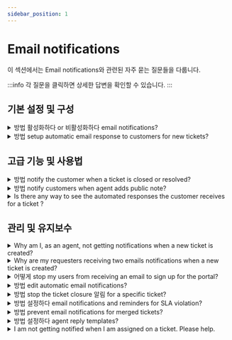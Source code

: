 ```yaml
---
sidebar_position: 1
---
```


# Email notifications

이 섹션에서는 Email notifications와 관련된 자주 묻는 질문들을 다룹니다.

:::info
각 질문을 클릭하면 상세한 답변을 확인할 수 있습니다.
:::


## 기본 설정 및 구성

<details>
<summary>방법 활성화하다 or 비활성화하다 email notifications?</summary>

<div style={{ margin: "15px 0px", padding: "0px", fontSize: "13px", fontFamily: """, border: "0px", overflowX: "auto", textAlign: "initial", color: "rgb(51, 51, 51)", textIndent: "0px", textDecorationStyle: "initial", textDecorationColor: "initial" }}><p dir="ltr" style={{ lineHeight: "1.38", marginBottom: "0pt" }}><span dir="ltr" style={{ fontSize: "12pt", fontFamily: """, color: "rgb(14, 16, 26)", fontWeight: "400" }}>You can enable or disable email notifications for a wide range of workflows within Freshdesk with a simple click of a button.&nbsp;</span></p><p dir="ltr" style={{ lineHeight: "1.38", marginBottom: "0pt", fontFamily: """ }}><span style={{ fontFamily: "Helvetica Neue" }}><span style={{ fontSize: "12pt", color: "rgb(14, 16, 26)", fontWeight: "400", fontFamily: """ }}>Here's how you do it.</span></span></p><ol style={{ marginBottom: "0px", paddingInlineStart: "48px", fontFamily: """ }}><li dir="ltr" style={{ listStyleType: "decimal", fontSize: "12pt", fontFamily: """, color: "rgb(14, 16, 26)", fontWeight: "400" }}><p dir="ltr" style={{ lineHeight: "1.38", marginBottom: "0pt", fontFamily: """ }}><span style={{ fontFamily: "Helvetica Neue" }}><span style={{ fontSize: "12pt", color: "rgb(14, 16, 26)", fontWeight: "400", fontFamily: """ }}>Navigate to&nbsp;</span><span style={{ fontSize: "12pt", color: "rgb(14, 16, 26)", fontWeight: "700", fontFamily: """ }}>Admin</span><span style={{ fontSize: "12pt", color: "rgb(14, 16, 26)", fontWeight: "400", fontFamily: """ }}>&nbsp;from the menu. Select&nbsp;</span><span style={{ fontSize: "12pt", color: "rgb(14, 16, 26)", fontWeight: "700", fontFamily: """ }}>Workflows</span><span style={{ fontSize: "12pt", color: "rgb(14, 16, 26)", fontWeight: "400", fontFamily: """ }}>&nbsp;and click on&nbsp;</span><span style={{ fontSize: "12pt", color: "rgb(14, 16, 26)", fontWeight: "700", fontFamily: """ }}>Email</span><span style={{ fontSize: "12pt", color: "rgb(14, 16, 26)", fontWeight: "400", fontFamily: """ }}>&nbsp;</span><span style={{ fontSize: "12pt", color: "rgb(14, 16, 26)", fontWeight: "700", fontFamily: """ }}>Notifications</span><span style={{ fontSize: "12pt", color: "rgb(14, 16, 26)", fontWeight: "400", fontFamily: """ }}>.</span></span></p></li><li dir="ltr" style={{ listStyleType: "decimal", fontSize: "12pt", fontFamily: """, color: "rgb(14, 16, 26)", fontWeight: "400" }}><p dir="ltr" style={{ lineHeight: "1.38", marginBottom: "0pt", fontFamily: """ }}><span style={{ fontFamily: "Helvetica Neue" }}><span style={{ fontSize: "12pt", color: "rgb(14, 16, 26)", fontWeight: "400", fontFamily: """ }}>You will notice that there are four types of notifications on this page.</span></span></p><ol style={{ marginBottom: "0px", paddingInlineStart: "48px", fontFamily: """ }}><li dir="ltr" style={{ listStyleType: "lower-alpha", fontSize: "12pt", fontFamily: """, color: "rgb(0, 0, 0)", fontWeight: "400" }}><p dir="ltr" style={{ lineHeight: "1.38", marginBottom: "0pt", fontFamily: """ }}><span style={{ fontFamily: "Helvetica Neue" }}><span style={{ fontSize: "12pt", color: "rgb(14, 16, 26)", fontWeight: "700", fontFamily: """ }}>Agent Notifications&nbsp;</span><span style={{ fontSize: "12pt", color: "rgb(14, 16, 26)", fontWeight: "400", fontFamily: """ }}>alert the agent when a customer replies to a ticket, when a ticket is assigned to an agent, and so on</span></span></p></li><li dir="ltr" style={{ listStyleType: "lower-alpha", fontSize: "12pt", fontFamily: """, color: "rgb(0, 0, 0)", fontWeight: "400" }}><p dir="ltr" style={{ lineHeight: "1.38", marginBottom: "0pt", fontFamily: """ }}><span style={{ fontFamily: "Helvetica Neue" }}><span style={{ fontSize: "12pt", color: "rgb(14, 16, 26)", fontWeight: "700", fontFamily: """ }}>Requester Notifications&nbsp;</span><span style={{ fontSize: "12pt", color: "rgb(14, 16, 26)", fontWeight: "400", fontFamily: """ }}>alert a customer when an agent solves a ticket, closes a ticket, sends a password reset email, and so on.</span></span></p></li><li dir="ltr" style={{ listStyleType: "lower-alpha", fontSize: "12pt", fontFamily: """, color: "rgb(0, 0, 0)", fontWeight: "400" }}><p dir="ltr" style={{ lineHeight: "1.38", marginBottom: "0pt", fontFamily: """ }}><span style={{ fontFamily: "Helvetica Neue" }}><span style={{ fontSize: "12pt", color: "rgb(14, 16, 26)", fontWeight: "700", fontFamily: """ }}>CC Notifications&nbsp;</span><span style={{ fontSize: "12pt", color: "rgb(14, 16, 26)", fontWeight: "400", fontFamily: """ }}>alert the email addresses added in the CC field when a new ticket is created or when a public note is added.</span></span></p></li><li dir="ltr" style={{ listStyleType: "lower-alpha", fontSize: "12pt", fontFamily: """, color: "rgb(0, 0, 0)", fontWeight: "400" }}><p dir="ltr" style={{ lineHeight: "1.38", marginBottom: "0pt", fontFamily: """ }}><span style={{ fontFamily: "Helvetica Neue" }}><span style={{ fontSize: "12pt", color: "rgb(14, 16, 26)", fontWeight: "400", fontFamily: """ }}>and&nbsp;</span><span style={{ fontSize: "12pt", color: "rgb(14, 16, 26)", fontWeight: "700", fontFamily: """ }}>Reply Templates&nbsp;</span><span style={{ fontSize: "12pt", color: "rgb(14, 16, 26)", fontWeight: "400", fontFamily: """ }}>customize and prefill default information in agent ticket replies, such as dynamic content like the requestor name, ticket URLs, and agent signatures.</span></span></p></li></ol></li><li dir="ltr" style={{ listStyleType: "decimal", fontSize: "12pt", fontFamily: """, color: "rgb(14, 16, 26)", fontWeight: "400" }}><p dir="ltr" style={{ lineHeight: "1.38", marginBottom: "0pt", fontFamily: """ }}><span style={{ fontFamily: "Helvetica Neue" }}><span style={{ fontSize: "12pt", color: "rgb(14, 16, 26)", fontWeight: "400", fontFamily: """ }}>You can&nbsp;</span><span style={{ fontSize: "12pt", color: "rgb(14, 16, 26)", fontWeight: "700", fontFamily: """ }}>toggle ON/OFF the green button</span><span style={{ fontSize: "12pt", color: "rgb(14, 16, 26)", fontWeight: "400", fontFamily: """ }}>&nbsp;next to any email notification to enable or disable them.</span></span></p></li></ol><p dir="ltr" style={{ lineHeight: "1.38", marginLeft: "36pt", marginBottom: "0pt", fontFamily: """ }}><span style={{ fontFamily: "Helvetica Neue" }}><span style={{ fontSize: "12pt", color: "rgb(14, 16, 26)", fontWeight: "400", fontFamily: """ }}><span dir="ltr" style={{ border: "none", display: "inline-block", overflow: "hidden", width: "624px", height: "391px", fontFamily: """ }}><img src="#" style={{ width: "auto" }} class="fr-fil fr-dib" alt="How to enable or disable email notifications in Freshdesk." />&nbsp; &nbsp; &nbsp; &nbsp; &nbsp; &nbsp; </span></span></span></p><p style={{ fontFamily: """ }}><span style={{ fontFamily: "Helvetica Neue" }}><br /></span></p><p dir="ltr"><span style={{ fontFamily: "Helvetica Neue" }}>&nbsp; &nbsp;</span></p></div><p><br /></p>

</details>

<details>
<summary>방법 setup automatic email response to customers for new tickets?</summary>

<p dir="ltr" style={{ lineHeight: "1.38", marginBottom: "0pt" }}><span dir="ltr" style={{ fontSize: "12pt", fontFamily: """, color: "rgb(0, 0, 0)", fontWeight: "400" }}>Email notification templates in Freshdesk allow you to customize unique, customer-centric notification emails. Freshdesk comes equipped with a default email notification that automatically responds to customers when they create a ticket. You can edit the message and subject of the notification to suit your business needs.&nbsp;</span></p><p style={{ fontFamily: """ }}><span style={{ fontFamily: "Helvetica Neue" }}><br /></span></p><p dir="ltr" style={{ lineHeight: "1.38", marginBottom: "0pt", fontFamily: """ }}><span style={{ fontFamily: "Helvetica Neue" }}><span style={{ fontSize: "12pt", color: "rgb(0, 0, 0)", fontWeight: "400", fontFamily: """ }}>Please follow the steps below to edit or customize the&nbsp;</span><span style={{ fontSize: "12pt", color: "rgb(0, 0, 0)", fontWeight: "700", fontFamily: """ }}>New Ticket Created</span><span style={{ fontSize: "12pt", color: "rgb(0, 0, 0)", fontWeight: "400", fontFamily: """ }}>&nbsp;notification.</span></span></p><ol style={{ marginBottom: "0px", paddingInlineStart: "48px", fontFamily: "Arial, Helvetica, sans-serif" }}><li dir="ltr" style={{ listStyleType: "decimal", fontSize: "12pt", fontFamily: """, color: "rgb(0, 0, 0)", fontWeight: "400" }}><p dir="ltr" style={{ lineHeight: "1.38", marginBottom: "0pt", fontFamily: """ }}><span style={{ fontFamily: "Helvetica Neue" }}><span style={{ fontSize: "12pt", color: "rgb(0, 0, 0)", fontWeight: "400", fontFamily: """ }}>Login to your Freshdesk account as an&nbsp;</span><span style={{ fontSize: "12pt", color: "rgb(0, 0, 0)", fontWeight: "700", fontFamily: """ }}>administrator</span><span style={{ fontSize: "12pt", color: "rgb(0, 0, 0)", fontWeight: "400", fontFamily: """ }}>.</span></span></p></li><li dir="ltr" style={{ listStyleType: "decimal", fontSize: "12pt", fontFamily: """, color: "rgb(0, 0, 0)", fontWeight: "400" }}><p dir="ltr" style={{ lineHeight: "1.38", marginBottom: "0pt", fontFamily: """ }}><span style={{ fontFamily: "Helvetica Neue" }}><span style={{ fontSize: "12pt", color: "rgb(0, 0, 0)", fontWeight: "400", fontFamily: """ }}>Navigate to&nbsp;</span><span style={{ fontSize: "12pt", color: "rgb(0, 0, 0)", fontWeight: "700", fontFamily: """ }}>Admin</span><span style={{ fontSize: "12pt", color: "rgb(0, 0, 0)", fontWeight: "400", fontFamily: """ }}>&nbsp;from the menu. Select&nbsp;</span><span style={{ fontSize: "12pt", color: "rgb(0, 0, 0)", fontWeight: "700", fontFamily: """ }}>Workflows</span><span style={{ fontSize: "12pt", color: "rgb(0, 0, 0)", fontWeight: "400", fontFamily: """ }}>&nbsp;and click on&nbsp;</span><span style={{ fontSize: "12pt", color: "rgb(0, 0, 0)", fontWeight: "700", fontFamily: """ }}>Email Notifications</span><span style={{ fontSize: "12pt", color: "rgb(0, 0, 0)", fontWeight: "400", fontFamily: """ }}>.</span></span></p></li><li dir="ltr" style={{ listStyleType: "decimal", fontSize: "12pt", fontFamily: """, color: "rgb(0, 0, 0)", fontWeight: "400" }}><p dir="ltr" style={{ lineHeight: "1.38", marginBottom: "0pt", fontFamily: """ }}><span style={{ fontFamily: "Helvetica Neue" }}><span style={{ fontSize: "12pt", color: "rgb(0, 0, 0)", fontWeight: "400", fontFamily: """ }}>Under the&nbsp;</span><span style={{ fontSize: "12pt", color: "rgb(0, 0, 0)", fontWeight: "700", fontFamily: """ }}>Requester Notifications</span><span style={{ fontSize: "12pt", color: "rgb(0, 0, 0)", fontWeight: "400", fontFamily: """ }}>&nbsp;tab, click on the&nbsp;</span><span style={{ fontSize: "12pt", color: "rgb(0, 0, 0)", fontWeight: "700", fontFamily: """ }}>Edit</span><span style={{ fontSize: "12pt", color: "rgb(0, 0, 0)", fontWeight: "400", fontFamily: """ }}>&nbsp;button next to any&nbsp;</span><span style={{ fontSize: "12pt", color: "rgb(0, 0, 0)", fontWeight: "700", fontFamily: """ }}>New Ticket Created</span><span style={{ fontSize: "12pt", color: "rgb(0, 0, 0)", fontWeight: "400", fontFamily: """ }}>&nbsp;notification.</span></span></p></li><li dir="ltr" style={{ listStyleType: "decimal", fontSize: "12pt", fontFamily: "Arial, Helvetica, sans-serif", color: "rgb(14, 16, 26)", fontWeight: "400" }}><p dir="ltr" style={{ lineHeight: "1.38", marginBottom: "0pt" }}><span style={{ fontFamily: """ }}><span style={{ fontSize: "12pt", color: "rgb(14, 16, 26)", fontWeight: "400", fontFamily: """ }}>Make the necessary modifications and click on&nbsp;</span><span style={{ fontSize: "12pt", color: "rgb(14, 16, 26)", fontWeight: "700", fontFamily: """ }}>Save</span><span style={{ fontSize: "12pt", color: "rgb(14, 16, 26)", fontWeight: "400" }}>.</span></span></p></li></ol><p><br /></p><p dir="ltr" style={{ lineHeight: "1.38", marginBottom: "0pt" }}><span style={{ fontFamily: """ }}><span dir="ltr" style={{ fontSize: "12pt", color: "rgb(14, 16, 26)", fontWeight: "400" }}>&nbsp; &nbsp; &nbsp; &nbsp; &nbsp; &nbsp; <br /></span></span></p><p><img src="#" style={{ width: "auto" }} class="fr-fil fr-dib" /></p><p style={{ fontFamily: "Arial, Helvetica, sans-serif" }}><span style={{ fontFamily: "Arial,Helvetica,sans-serif" }}><br /></span></p><p dir="ltr" style={{ lineHeight: "1.38", marginLeft: "36pt", marginBottom: "0pt" }}></p><pre class="fd-callout fd-callout--note" dir="ltr"><strong>Note:</strong> You can edit the Message or Subject of the notification and save it to send a custom notification to the requesters.</pre><p><br /></p><p><br /></p>

</details>


## 고급 기능 및 사용법

<details>
<summary>방법 notify the customer when a ticket is closed or resolved?</summary>

<p>To notify the customer when a ticket is closed or resolved, please navigate to <strong dir="ltr">Admin --&gt; Workflows --&gt; Email Notifications --&gt;Requester Notification--&gt;Turn on</strong> the notification for <strong>Agent closes the ticket</strong> and <strong>Agent Resolves a ticket</strong>. This would send a notification email whenever a ticket raised by them is marked as Resolved/Closed.</p>

</details>

<details>
<summary>방법 notify customers when agent adds public note?</summary>

<p dir="ltr" style={{ boxSizing: "border-box", marginBottom: "0pt", marginLeft: "0px", fontSize: "13px", lineHeight: "1.38", wordBreak: "normal", overflowWrap: "break-word", color: "rgb(24, 50, 71)", fontFamily: "-apple-system, ", fontWeight: "400", textAlign: "start", textIndent: "0px" }}><span style={{ boxSizing: "border-box", fontFamily: """ }}><span dir="ltr" style={{ boxSizing: "border-box", fontSize: "12pt", color: "rgb(0, 0, 0)", fontWeight: "400", fontFamily: """ }}>Your Freshdesk account comes equipped with a&nbsp;</span><span style={{ boxSizing: "border-box", fontSize: "12pt", color: "rgb(0, 0, 0)", fontWeight: "700", fontFamily: """ }}>default automation rule to notify customers when an agent adds a public note</span><span style={{ boxSizing: "border-box", fontSize: "12pt", color: "rgb(0, 0, 0)", fontWeight: "400", fontFamily: """ }}>&nbsp;to their ticket. This helps bring the agent's response to the customer's attention immediately and keeps them informed of the progress in their issue.</span></span></p><p style={{ boxSizing: "border-box", marginBottom: "0px", marginLeft: "0px", fontSize: "13px", lineHeight: "18px", wordBreak: "normal", overflowWrap: "break-word", color: "rgb(24, 50, 71)", fontWeight: "400", textAlign: "start", textIndent: "0px", fontFamily: """ }}><span style={{ fontFamily: "Helvetica Neue" }}><span style={{ boxSizing: "border-box", fontFamily: """ }}><br /></span></span></p><p dir="ltr" style={{ boxSizing: "border-box", marginBottom: "0pt", marginLeft: "0px", fontSize: "13px", lineHeight: "1.38", wordBreak: "normal", overflowWrap: "break-word", color: "rgb(24, 50, 71)", fontWeight: "400", textAlign: "start", textIndent: "0px", fontFamily: """ }}><span style={{ fontFamily: "Helvetica Neue" }}><span style={{ boxSizing: "border-box", fontFamily: """ }}><span style={{ boxSizing: "border-box", fontSize: "12pt", color: "rgb(0, 0, 0)", fontWeight: "400", fontFamily: """ }}>Please follow the below steps to enable the automation rule to notify customers when an agent adds a public note.</span></span></span></p><ol style={{ boxSizing: "border-box", marginBottom: "0px", marginLeft: "0px", padding: "0px 0px 0px 40px", lineHeight: "17px", color: "rgb(24, 50, 71)", fontSize: "13px", fontWeight: "400", textAlign: "start", textIndent: "0px", paddingInlineStart: "48px", fontFamily: """ }}><li dir="ltr" style={{ boxSizing: "border-box", fontSize: "12pt", lineHeight: "18px", marginBottom: "0px", marginLeft: "0px", wordBreak: "normal", overflowWrap: "break-word", listStyleType: "decimal", fontFamily: """, color: "rgb(0, 0, 0)", fontWeight: "400" }}><p dir="ltr" style={{ boxSizing: "border-box", marginBottom: "0pt", marginLeft: "0px", fontSize: "13px", lineHeight: "1.38", wordBreak: "normal", overflowWrap: "break-word", fontFamily: """ }}><span style={{ fontFamily: "Helvetica Neue" }}><span style={{ boxSizing: "border-box", fontFamily: """ }}><span style={{ boxSizing: "border-box", fontSize: "12pt", color: "rgb(0, 0, 0)", fontWeight: "400", fontFamily: """ }}>Login to your Freshdesk account as an&nbsp;</span><span style={{ boxSizing: "border-box", fontSize: "12pt", color: "rgb(0, 0, 0)", fontWeight: "700", fontFamily: """ }}>administrator</span><span style={{ boxSizing: "border-box", fontSize: "12pt", color: "rgb(0, 0, 0)", fontWeight: "400", fontFamily: """ }}>.</span></span></span></p></li><li dir="ltr" style={{ boxSizing: "border-box", fontSize: "12pt", lineHeight: "18px", marginBottom: "0px", marginLeft: "0px", wordBreak: "normal", overflowWrap: "break-word", listStyleType: "decimal", fontFamily: """, color: "rgb(0, 0, 0)", fontWeight: "400" }}><p dir="ltr" style={{ boxSizing: "border-box", marginBottom: "0pt", marginLeft: "0px", fontSize: "13px", lineHeight: "1.38", wordBreak: "normal", overflowWrap: "break-word", fontFamily: """ }}><span style={{ fontFamily: "Helvetica Neue" }}><span style={{ boxSizing: "border-box", fontFamily: """ }}><span style={{ boxSizing: "border-box", fontSize: "12pt", color: "rgb(0, 0, 0)", fontWeight: "400", fontFamily: """ }}>Navigate to&nbsp;</span><span style={{ boxSizing: "border-box", fontSize: "12pt", color: "rgb(0, 0, 0)", fontWeight: "700", fontFamily: """ }}>Admin</span><span style={{ boxSizing: "border-box", fontSize: "12pt", color: "rgb(0, 0, 0)", fontWeight: "400", fontFamily: """ }}>&nbsp;from the menu. Select&nbsp;</span><span style={{ boxSizing: "border-box", fontSize: "12pt", color: "rgb(0, 0, 0)", fontWeight: "700", fontFamily: """ }}>Workflows</span><span style={{ boxSizing: "border-box", fontSize: "12pt", color: "rgb(0, 0, 0)", fontWeight: "400", fontFamily: """ }}>&nbsp;and click on&nbsp;</span><span style={{ boxSizing: "border-box", fontSize: "12pt", color: "rgb(0, 0, 0)", fontWeight: "700", fontFamily: """ }}>Email</span><span style={{ boxSizing: "border-box", fontSize: "12pt", color: "rgb(0, 0, 0)", fontWeight: "400", fontFamily: """ }}>&nbsp;</span><span style={{ boxSizing: "border-box", fontSize: "12pt", color: "rgb(0, 0, 0)", fontWeight: "700", fontFamily: """ }}>Notifications</span><span style={{ boxSizing: "border-box", fontSize: "12pt", color: "rgb(0, 0, 0)", fontWeight: "400", fontFamily: """ }}>.</span></span></span></p></li><li dir="ltr" style={{ boxSizing: "border-box", fontSize: "12pt", lineHeight: "18px", marginBottom: "0px", marginLeft: "0px", wordBreak: "normal", overflowWrap: "break-word", listStyleType: "decimal", fontFamily: """, color: "rgb(0, 0, 0)", fontWeight: "400" }}><p dir="ltr" style={{ boxSizing: "border-box", marginBottom: "0pt", marginLeft: "0px", fontSize: "13px", lineHeight: "1.38", wordBreak: "normal", overflowWrap: "break-word", fontFamily: """ }}><span style={{ fontFamily: "Helvetica Neue" }}><span style={{ boxSizing: "border-box", fontFamily: """ }}><span style={{ boxSizing: "border-box", fontSize: "12pt", color: "rgb(0, 0, 0)", fontWeight: "400", fontFamily: """ }}>Under the&nbsp;</span><span style={{ boxSizing: "border-box", fontSize: "12pt", color: "rgb(0, 0, 0)", fontWeight: "700", fontFamily: """ }}>Requester Notifications</span><span style={{ boxSizing: "border-box", fontSize: "12pt", color: "rgb(0, 0, 0)", fontWeight: "400", fontFamily: """ }}>&nbsp;tab, turn on the&nbsp;</span><span style={{ boxSizing: "border-box", fontSize: "12pt", color: "rgb(0, 0, 0)", fontWeight: "700", fontFamily: """ }}>Agent Adds Comment to Ticket</span><span dir="ltr" style={{ boxSizing: "border-box", fontSize: "12pt", color: "rgb(0, 0, 0)", fontWeight: "400", fontFamily: """ }}>&nbsp;notification.</span></span></span></p><p><br /></p><img src="#" style={{ width: "auto" }} class="fr-fil fr-dib" alt="Notifying customers when agent adds public note" /><p></p></li><li dir="ltr" style={{ boxSizing: "border-box", fontSize: "12pt", lineHeight: "18px", marginBottom: "0px", marginLeft: "0px", wordBreak: "normal", overflowWrap: "break-word", listStyleType: "decimal", fontFamily: """, color: "rgb(0, 0, 0)", fontWeight: "400" }}><p dir="ltr" style={{ boxSizing: "border-box", marginBottom: "0pt", marginLeft: "0px", fontSize: "13px", lineHeight: "1.38", wordBreak: "normal", overflowWrap: "break-word", fontFamily: """ }}><span style={{ fontFamily: "Helvetica Neue" }}><span style={{ boxSizing: "border-box", fontFamily: """ }}><span dir="ltr" style={{ boxSizing: "border-box", fontSize: "12pt", color: "rgb(0, 0, 0)", fontWeight: "400", fontFamily: """ }}>Click <strong>Edit</strong> to customize the subject and the description of the email.</span></span></span></p></li></ol><p style={{ fontFamily: """ }}><span style={{ fontFamily: "Helvetica Neue" }}><br /></span></p><p dir="ltr" ></p><p ><br /></p>

</details>

<details>
<summary>Is there any way to see the automated responses the customer receives for a ticket ?</summary>

<p dir="ltr">The automated response the customer receives after a ticket is created is the default email notification you have set up under <strong dir="ltr">Admin &gt; Workflows &gt; Email Notifications &gt; Requester Notification &gt; New ticket created</strong>. You can edit the subject of the notification to your preference.</p><p dir="ltr"><br /></p><p dir="ltr"><img src="#" style={{ width: "auto" }} class="fr-fic fr-fil fr-dib" /></p>

</details>


## 관리 및 유지보수

<details>
<summary>Why am I, as an agent, not getting notifications when a new ticket is created?</summary>

<p><span dir="ltr" style={{ fontSize: "14px" }}><span dir="ltr" style={{ fontFamily: """ }}>The "<strong dir="ltr" style={{ fontFamily: """ }}>New ticket created"&nbsp;</strong>agent notification email can be set to be sent to agents whenever a ticket is created in your Freshdesk account. This can be configured under&nbsp;</span><span style={{ fontFamily: "Helvetica Neue" }}><strong style={{ fontFamily: """ }}>Admin &gt; Workflows &gt; Email Notifications &gt; Agent Notifications &gt; New Ticket </strong></span><span style={{ fontFamily: "Helvetica Neue" }}><strong style={{ fontFamily: """ }}>Created</strong></span><span style={{ fontFamily: "Helvetica Neue" }}><strong style={{ fontFamily: """ }}>.</strong></span></span></p><p style={{ fontFamily: """, fontSize: "14px" }}><span style={{ fontSize: "14px" }}><span style={{ fontFamily: "Helvetica Neue" }}><span style={{ fontFamily: """ }}><br /></span></span></span></p><p style={{ fontFamily: """, fontSize: "14px" }}><span style={{ fontSize: "14px" }}><span style={{ fontFamily: "Helvetica Neue" }}><span style={{ fontFamily: """ }}><img class="fr-dib fr-bordered" src="#" style={{ width: "586px", height: "159.724px", fontFamily: """ }} /></span></span></span></p><p style={{ fontFamily: """, fontSize: "14px" }}><span style={{ fontSize: "14px" }}><span style={{ fontFamily: "Helvetica Neue" }}><span style={{ fontFamily: """ }}><br /></span></span></span></p><p style={{ fontFamily: """, fontSize: "14px" }}><span style={{ fontSize: "14px" }}><span style={{ fontFamily: "Helvetica Neue" }}><span style={{ fontFamily: """ }}><br />If the agents do not receive this email, kindly check if it is toggled on. Further, Only the agents whose names are added under the '<strong dir="ltr" style={{ fontFamily: """ }}>Notify agents'&nbsp;</strong>section would receive this email each time a ticket is created. &nbsp;You can add as many numbers of agents under this section.</span></span></span></p><p style={{ fontFamily: """, fontSize: "14px" }}><span style={{ fontSize: "14px" }}><span style={{ fontFamily: "Helvetica Neue" }}><span style={{ fontFamily: """ }}><br /></span></span></span></p><p style={{ fontFamily: """, fontSize: "14px" }}><span style={{ fontSize: "14px" }}><span style={{ fontFamily: "Helvetica Neue" }}><span style={{ fontFamily: """ }}><img class="fr-dib fr-bordered" src="#" style={{ fontFamily: """ }} /></span><br /><br /><span dir="ltr" style={{ fontFamily: """ }}><strong style={{ fontFamily: """ }}>Similar articles</strong></span><br /><br /><span dir="ltr" style={{ fontFamily: """ }}><strong style={{ fontFamily: """ }}><a href="https://support.freshdesk.com/a/solutions/articles/220676?lang=en&amp;portalId=2" dir="ltr" target="_blank" rel="noopener noreferrer" style={{ fontFamily: """ }}></a></strong><a dir="ltr" href="https://support.freshdesk.com/a/solutions/articles/220676?lang=en&amp;portalId=2" rel="noopener noreferrer" target="_blank" style={{ fontFamily: """ }}></a><a dir="ltr" href="https://support.freshdesk.com/a/solutions/articles/220676?lang=en&amp;portalId=2" rel="noopener noreferrer" style={{ fontFamily: """ }} target="_blank">Configuring Email notifications</a></span><br /><span dir="ltr" style={{ fontFamily: """ }}><a dir="ltr" href="https://support.freshdesk.com/a/solutions/articles/220676?lang=en&amp;portalId=2" rel="noopener noreferrer" target="_blank" style={{ fontFamily: """ }}></a><strong style={{ fontFamily: """ }}><a dir="ltr" href="https://support.freshdesk.com/a/solutions/articles/220676?lang=en&amp;portalId=2" rel="noopener noreferrer" target="_blank" style={{ fontFamily: """ }}></a></strong></span></span></span></p><p><span style={{ fontFamily: """, fontSize: "14px" }}><br /></span></p><p><br /></p>

</details>

<details>
<summary>Why are my requesters receiving two emails notifications when a new ticket is created?</summary>

<p><span dir="ltr" style={{ fontSize: "13px" }}>Apart from the default <strong dir="ltr">New ticket email notification&nbsp;</strong>(Admin &gt; Workflows &gt; Email notifications &gt; Requester notifications), there might be a <strong>Ticket creation automation&nbsp;</strong><strong dir="ltr">rule&nbsp;</strong>(Admin &gt; Workflows &gt; Automation &gt; ticket creation) that sends an email every time a new ticket is created to the requester. Please check on the reported ticket's<a href="https://support.freshdesk.com/en/support/solutions/articles/37589-viewing-ticket-activity-history" rel="noopener noreferrer" target="_blank">&nbsp;Show Activities</a> to see if there was any automation rule executed on that ticket.</span></p><p><span style={{ fontSize: "13px" }}><br /></span></p><p><span dir="ltr" style={{ fontSize: "13px" }}>You can navigate to the corresponding automation rule by clicking on the rule link for that activity. From within the <span dir="ltr" style={{ color: "rgb(0, 0, 0)", fontFamily: "-apple-system, BlinkMacSystemFont, ", fontStyle: "normal", fontVariantLigatures: "normal", fontVariantCaps: "normal", fontWeight: "400", letterSpacing: "normal", orphans: "2", textAlign: "left", textIndent: "0px", textTransform: "none", whiteSpace: "normal", widows: "2", wordSpacing: "0px", WebkitTextStrokeWidth: "0px", textDecorationThickness: "initial", textDecorationStyle: "initial", textDecorationColor: "initial", float: "none", display: "inline !important" }}>automation</span> rule, verify if there is an action <em>'Send email to requester'</em> within the rule. If so, you can remove this action or add another action <em dir="ltr">'Skip new ticket email notification</em> to the <span style={{ color: "rgb(0, 0, 0)", fontFamily: "-apple-system, BlinkMacSystemFont, ", fontStyle: "normal", fontVariantLigatures: "normal", fontVariantCaps: "normal", fontWeight: "400", letterSpacing: "normal", orphans: "2", textAlign: "left", textIndent: "0px", textTransform: "none", whiteSpace: "normal", widows: "2", wordSpacing: "0px", WebkitTextStrokeWidth: "0px", textDecorationThickness: "initial", textDecorationStyle: "initial", textDecorationColor: "initial", float: "none", display: "inline !important" }}>automation&nbsp;</span>rule, to prevent notification email duplication in cases where this automation rule is triggered on tickets.</span></p><p><br /></p><p><br /></p>

</details>

<details>
<summary>어떻게 stop my users from receiving an email to sign up for the portal?</summary>

<p ><span style={{ fontSize: "13px" }}>To turn off this sign up email from being sent to the requesters, please go to <strong dir="ltr">Admin --&gt; Workflows --&gt; Email Notifications</strong><strong >&nbsp;--&gt; Requestor notifications</strong> and turn off <strong dir="ltr">User activation email.</strong></span></p>

</details>

<details>
<summary>방법 edit automatic email notifications?</summary>

<p dir="ltr" style={{ lineHeight: "1.38", marginBottom: "0pt" }}><span dir="ltr" style={{ fontSize: "12pt", fontFamily: """, color: "rgb(0, 0, 0)", fontWeight: "400" }}>Using Freshdesk’s automatic email notifications, you can prioritize your work and be aware of new tickets, customer responses, and much more from within your helpdesk.</span></p><p dir="ltr" style={{ lineHeight: "1.38", marginBottom: "0pt", fontFamily: """ }}><span style={{ fontFamily: "Helvetica Neue" }}><span style={{ fontSize: "12pt", color: "rgb(0, 0, 0)", fontWeight: "400", fontFamily: """ }}>&nbsp;</span></span></p><p dir="ltr" style={{ lineHeight: "1.38", marginBottom: "0pt", fontFamily: """ }}><span style={{ fontFamily: "Helvetica Neue" }}><span style={{ fontSize: "12pt", color: "rgb(0, 0, 0)", fontWeight: "400", fontFamily: """ }}>Please follow the below steps to edit the email notifications to customize them per your business requirement.</span></span></p><p style={{ fontFamily: """ }}><span style={{ fontFamily: "Helvetica Neue" }}><br /></span></p><ol style={{ marginBottom: "0px", paddingInlineStart: "48px", fontFamily: """ }}><li dir="ltr" style={{ listStyleType: "decimal", fontSize: "12pt", fontFamily: """, color: "rgb(0, 0, 0)", fontWeight: "400" }}><p dir="ltr" style={{ lineHeight: "1.38", marginBottom: "0pt", fontFamily: """ }}><span style={{ fontFamily: "Helvetica Neue" }}><span style={{ fontSize: "12pt", color: "rgb(0, 0, 0)", fontWeight: "400", fontFamily: """ }}>Login to your Freshdesk account as an&nbsp;</span><span style={{ fontSize: "12pt", color: "rgb(0, 0, 0)", fontWeight: "700", fontFamily: """ }}>administrator</span><span style={{ fontSize: "12pt", color: "rgb(0, 0, 0)", fontWeight: "400", fontFamily: """ }}>.</span></span></p></li><li dir="ltr" style={{ listStyleType: "decimal", fontSize: "12pt", fontFamily: """, color: "rgb(0, 0, 0)", fontWeight: "400" }}><p dir="ltr" style={{ lineHeight: "1.38", marginBottom: "0pt", fontFamily: """ }}><span style={{ fontFamily: "Helvetica Neue" }}><span style={{ fontSize: "12pt", color: "rgb(0, 0, 0)", fontWeight: "400", fontFamily: """ }}>Navigate to&nbsp;</span><span style={{ fontSize: "12pt", color: "rgb(0, 0, 0)", fontWeight: "700", fontFamily: """ }}>Admin</span><span style={{ fontSize: "12pt", color: "rgb(0, 0, 0)", fontWeight: "400", fontFamily: """ }}>&nbsp;from the menu. Select&nbsp;</span><span style={{ fontSize: "12pt", color: "rgb(0, 0, 0)", fontWeight: "700", fontFamily: """ }}>Workflows</span><span style={{ fontSize: "12pt", color: "rgb(0, 0, 0)", fontWeight: "400", fontFamily: """ }}>&nbsp;and click on&nbsp;</span><span style={{ fontSize: "12pt", color: "rgb(0, 0, 0)", fontWeight: "700", fontFamily: """ }}>Email</span><span style={{ fontSize: "12pt", color: "rgb(0, 0, 0)", fontWeight: "400", fontFamily: """ }}>&nbsp;</span><span style={{ fontSize: "12pt", color: "rgb(0, 0, 0)", fontWeight: "700", fontFamily: """ }}>Notifications</span><span style={{ fontSize: "12pt", color: "rgb(0, 0, 0)", fontWeight: "400", fontFamily: """ }}>.</span></span></p></li><li dir="ltr" style={{ listStyleType: "decimal", fontSize: "12pt", fontFamily: """, color: "rgb(0, 0, 0)", fontWeight: "400" }}><p dir="ltr" style={{ lineHeight: "1.38", marginBottom: "0pt", fontFamily: """ }}><span style={{ fontFamily: "Helvetica Neue" }}><span style={{ fontSize: "12pt", color: "rgb(0, 0, 0)", fontWeight: "400", fontFamily: """ }}>Click on the&nbsp;</span><span style={{ fontSize: "12pt", color: "rgb(0, 0, 0)", fontWeight: "700", fontFamily: """ }}>Edit</span><span style={{ fontSize: "12pt", color: "rgb(0, 0, 0)", fontWeight: "400", fontFamily: """ }}>&nbsp;icon next to any email notification.</span></span></p></li><li dir="ltr" style={{ listStyleType: "decimal", fontSize: "12pt", fontFamily: """, color: "rgb(0, 0, 0)", fontWeight: "400" }}><p dir="ltr" style={{ lineHeight: "1.38", marginBottom: "0pt", fontFamily: """ }}><span style={{ fontFamily: "Helvetica Neue" }}><span style={{ fontSize: "12pt", color: "rgb(0, 0, 0)", fontWeight: "400", fontFamily: """ }}>You can make use of the “</span><span style={{ fontSize: "12pt", color: "rgb(0, 0, 0)", fontWeight: "700", fontFamily: """ }}>Insert Placeholder</span><span style={{ fontSize: "12pt", color: "rgb(0, 0, 0)", fontWeight: "400", fontFamily: """ }}>” option to add&nbsp;</span><span style={{ fontSize: "12pt", color: "rgb(0, 0, 0)", fontWeight: "700", fontFamily: """ }}>dynamic content</span><span style={{ fontSize: "12pt", color: "rgb(0, 0, 0)", fontWeight: "400", fontFamily: """ }}>&nbsp;and personalize the email subject and its content.</span></span></p></li><li dir="ltr" style={{ listStyleType: "decimal", fontSize: "12pt", fontFamily: """, color: "rgb(0, 0, 0)", fontWeight: "400" }}><p dir="ltr" style={{ lineHeight: "1.38", marginBottom: "0pt", fontFamily: """ }}><span style={{ fontFamily: "Helvetica Neue" }}><span style={{ fontSize: "12pt", color: "rgb(0, 0, 0)", fontWeight: "400", fontFamily: """ }}>Click&nbsp;</span><span style={{ fontSize: "12pt", color: "rgb(0, 0, 0)", fontWeight: "700", fontFamily: """ }}>Save</span><span style={{ fontSize: "12pt", color: "rgb(0, 0, 0)", fontWeight: "400", fontFamily: """ }}>.</span></span></p><p><br /></p><img src="#" style={{ width: "647px" }} class="fr-fil fr-dib fr-bordered fr-shadow" alt="How to edit automatic email notification and add dynamic content in Freshdesk." /><p></p></li></ol><p style={{ fontFamily: """ }}><span style={{ fontFamily: "Helvetica Neue" }}><br /></span></p><p dir="ltr" style={{ lineHeight: "1.38", marginLeft: "36pt", marginBottom: "0pt" }}><span style={{ fontFamily: """ }}><span style={{ fontSize: "12pt", color: "rgb(0, 0, 0)", fontWeight: "400" }}><span style={{ border: "none", display: "inline-block", overflow: "hidden", width: "624px", height: "391px" }}></span></span></span></p>

</details>

<details>
<summary>방법 stop the ticket closure 알림 for a specific ticket?</summary>

<p>There could be instances where you would like to close specific tickets without notifying the requester that the ticket was closed.&nbsp;</p><p><br /></p><p>In such cases, you could click on the ticket from the tickets list, which would take you to the ticket details page. Within the ticket details page, to the top, you would find the "Close" option. You could click on the "Shift" key and simultaneously click on the Close option.&nbsp;</p><p><br /></p><p>This would close that particular ticket, without sending out the default notification for when "Agent Closes a Ticket", to the requester.</p>

</details>

<details>
<summary>방법 설정하다 email notifications and reminders for SLA violation?</summary>

<p dir="ltr" style={{ lineHeight: "1.38", marginBottom: "0pt" }}><span dir="ltr" style={{ fontSize: "16px", fontFamily: "Arial, Helvetica, sans-serif", color: "rgb(14, 16, 26)", fontWeight: "400" }}>SLAs in customer support service are time-based deadlines agreed upon by the customer and outlined in contracts or terms of service. After you&nbsp;</span><span style={{ fontFamily: "Arial,Helvetica,sans-serif" }}><span style={{ fontSize: "16px" }}><a href="https://support.freshdesk.com/en/support/solutions/folders/273282"><span style={{ color: "rgb(17, 85, 204)", fontWeight: "400", textDecorationSkipInk: "none" }}>set up SLA in your Freshdesk</span></a><span style={{ color: "rgb(14, 16, 26)", fontWeight: "400" }}>&nbsp;account, you can configure SLA reminders and SLA violation notifications to alert agents of upcoming SLA breaches. &nbsp;</span></span></span></p><p style={{ fontFamily: "Arial, Helvetica, sans-serif", fontSize: "16px" }}><span style={{ fontFamily: "Arial,Helvetica,sans-serif" }}><span style={{ fontSize: "16px" }}><br /></span></span></p><p dir="ltr" style={{ lineHeight: "1.38", marginBottom: "0pt", fontFamily: "Arial, Helvetica, sans-serif", fontSize: "16px" }}><span style={{ fontFamily: "Arial,Helvetica,sans-serif" }}><span style={{ fontSize: "16px" }}><span style={{ color: "rgb(14, 16, 26)", fontWeight: "400" }}>Please follow the steps below to set up the first response SLA notification email and resolution SLA notification emails.</span></span></span></p><ol style={{ marginBottom: "0px", paddingInlineStart: "48px", fontFamily: "Arial, Helvetica, sans-serif", fontSize: "16px" }}><li dir="ltr" style={{ listStyleType: "decimal", fontSize: "12pt", fontFamily: "Arial, Helvetica, sans-serif", color: "rgb(14, 16, 26)", fontWeight: "400" }}><p dir="ltr" style={{ lineHeight: "1.38", marginBottom: "0pt", fontSize: "16px" }}><span style={{ fontFamily: "Arial,Helvetica,sans-serif" }}><span style={{ fontSize: "16px" }}><span style={{ color: "rgb(14, 16, 26)", fontWeight: "400" }}>Login to your Freshdesk account as an&nbsp;</span><span style={{ color: "rgb(14, 16, 26)", fontWeight: "700" }}>administrator</span><span style={{ color: "rgb(14, 16, 26)", fontWeight: "400" }}>.</span></span></span></p></li><li dir="ltr" style={{ listStyleType: "decimal", fontSize: "12pt", fontFamily: "Arial, Helvetica, sans-serif", color: "rgb(14, 16, 26)", fontWeight: "400" }}><p dir="ltr" style={{ lineHeight: "1.38", marginBottom: "0pt", fontSize: "16px" }}><span style={{ fontFamily: "Arial,Helvetica,sans-serif" }}><span style={{ fontSize: "16px" }}><span style={{ color: "rgb(14, 16, 26)", fontWeight: "400" }}>Navigate to&nbsp;</span><span style={{ color: "rgb(14, 16, 26)", fontWeight: "700" }}>Admin&nbsp;</span><span style={{ color: "rgb(14, 16, 26)", fontWeight: "400" }}>from the menu and select&nbsp;</span><span style={{ color: "rgb(14, 16, 26)", fontWeight: "700" }}>Workflows.&nbsp;</span><span style={{ color: "rgb(14, 16, 26)", fontWeight: "400" }}>Click on&nbsp;</span><span style={{ color: "rgb(14, 16, 26)", fontWeight: "700" }}>Email Notifications.</span></span></span></p></li><li dir="ltr" style={{ listStyleType: "decimal", fontSize: "12pt", fontFamily: "Arial, Helvetica, sans-serif", color: "rgb(14, 16, 26)", fontWeight: "400", marginLeft: "20px" }}><p dir="ltr" style={{ lineHeight: "1.38", marginBottom: "0pt", fontSize: "16px" }}><span style={{ fontFamily: "Arial,Helvetica,sans-serif" }}><span style={{ fontSize: "16px" }}><span style={{ color: "rgb(14, 16, 26)", fontWeight: "400" }}>Under the&nbsp;</span><span style={{ color: "rgb(14, 16, 26)", fontWeight: "700" }}>Agent Notifications&nbsp;</span><span style={{ color: "rgb(14, 16, 26)", fontWeight: "400" }}>tab, turn on the</span><span style={{ color: "rgb(14, 16, 26)", fontWeight: "700" }}>&nbsp;</span><span style={{ color: "rgb(14, 16, 26)", fontWeight: "400" }}>following</span><span style={{ color: "rgb(14, 16, 26)", fontWeight: "700" }}>&nbsp;</span><span style={{ color: "rgb(14, 16, 26)", fontWeight: "400" }}>notifications based on your requirements</span><br /></span><br /><span style={{ fontSize: "16px" }}><span dir="ltr" style={{ color: "rgb(14, 16, 26)", fontWeight: "700" }}>First Response SLA reminder,</span><br /><span dir="ltr" style={{ color: "rgb(14, 16, 26)", fontWeight: "700" }}>Time SLA reminder,&nbsp;</span><br /><span dir="ltr" style={{ color: "rgb(14, 16, 26)", fontWeight: "700" }}>First Response SLA violation, and&nbsp;</span><br /><span dir="ltr" style={{ color: "rgb(14, 16, 26)", fontWeight: "700" }}>Resolution Time SLA violation notifications.</span></span></span></p><p><br /></p><img src="#" style={{ width: "646px" }} class="fr-fil fr-dib fr-bordered fr-shadow" alt="Set up email notifications and reminders for SLA violation" /><br /><p></p><span style={{ fontSize: "16px", fontFamily: "Arial, Helvetica, sans-serif" }}>&nbsp; &nbsp; &nbsp; &nbsp; &nbsp; &nbsp; &nbsp; &nbsp;</span></li></ol>

</details>

<details>
<summary>방법 prevent email notifications for merged tickets?</summary>

<p><span style={{ fontSize: "14px" }}>When <strong>merging </strong>2 tickets, you can prevent the email notification from being sent to customers that ticket has been closed. </span></p><p><span style={{ fontSize: "14px" }}><br /></span></p><p><span style={{ fontSize: "14px" }}>While merging tickets in Freshdesk, there is an option to set as<strong> Not visible to contact</strong>, choosing which, the merge action will not be notified to the customers. This has to be enabled in all the tickets that are being merged into one, i.e., the original ticket as well as the ticket(s) being merged.</span></p><p><br /></p><p><span style={{ fontSize: "14px" }}>You can also edit the content of the note by clicking on <strong>Edit note </strong>option<strong></strong>as shown below:</span></p><div ><span style={{ fontSize: "14px" }}><img class="fr-dib fr-draggable fr-bordered" src="#" style={{ width: "465px", height: "267.801px" }} /></span></div><p ><br /></p><p ><br /></p><p ><br /></p><p ><img class="fr-dib fr-draggable fr-bordered" src="#" style={{ width: "467px", height: "498.403px" }} /></p><p><br /></p><p><br /></p><p><br /></p>

</details>

<details>
<summary>방법 설정하다 agent reply templates?</summary>

<p dir="ltr" style={{ lineHeight: "1.38", marginBottom: "0pt" }}><span dir="ltr" style={{ fontSize: "12pt", fontFamily: "Arial, Helvetica, sans-serif", color: "rgb(0, 0, 0)", fontWeight: "400" }}>A template helps maintain a standard of support replies across a large support team. Typically, an&nbsp;</span><span style={{ fontFamily: "Arial,Helvetica,sans-serif" }}><span style={{ fontSize: "12pt", color: "rgb(0, 0, 0)", fontWeight: "700" }}>agent reply template</span><span style={{ fontSize: "12pt", color: "rgb(0, 0, 0)", fontWeight: "400" }}>&nbsp;has greetings and signatures, so agents needn’t spend time on them but instead concentrate on solving the issue. The templates can also contain pre-written answers for specific support scenarios, like refund requests, etc.&nbsp;</span></span></p><p style={{ fontFamily: "Arial, Helvetica, sans-serif" }}><span style={{ fontFamily: "Arial,Helvetica,sans-serif" }}><br /></span></p><p dir="ltr" style={{ lineHeight: "1.38", marginBottom: "0pt", fontFamily: "Arial, Helvetica, sans-serif" }}><span style={{ fontFamily: "Arial,Helvetica,sans-serif" }}><span style={{ fontSize: "12pt", color: "rgb(0, 0, 0)", fontWeight: "400" }}>Please follow the below steps to set up agent reply templates in Freshdesk.</span></span></p><p style={{ fontFamily: "Arial, Helvetica, sans-serif" }}><span style={{ fontFamily: "Arial,Helvetica,sans-serif" }}><br /></span></p><ol style={{ marginBottom: "0px", paddingInlineStart: "48px", fontFamily: "Arial, Helvetica, sans-serif" }}><li dir="ltr" style={{ listStyleType: "decimal", fontSize: "12pt", fontFamily: "Arial, Helvetica, sans-serif", color: "rgb(0, 0, 0)", fontWeight: "400" }}><p dir="ltr" style={{ lineHeight: "1.38", marginBottom: "0pt" }}><span style={{ fontFamily: "Arial,Helvetica,sans-serif" }}><span style={{ fontSize: "12pt", color: "rgb(0, 0, 0)", fontWeight: "400" }}>Login to your Freshdesk account as an&nbsp;</span><span style={{ fontSize: "12pt", color: "rgb(0, 0, 0)", fontWeight: "700" }}>administrator</span><span style={{ fontSize: "12pt", color: "rgb(0, 0, 0)", fontWeight: "400" }}>.</span></span></p></li><li dir="ltr" style={{ listStyleType: "decimal", fontSize: "12pt", fontFamily: "Arial, Helvetica, sans-serif", color: "rgb(0, 0, 0)", fontWeight: "400" }}><p dir="ltr" style={{ lineHeight: "1.38", marginBottom: "0pt" }}><span style={{ fontFamily: "Arial,Helvetica,sans-serif" }}><span style={{ fontSize: "12pt", color: "rgb(0, 0, 0)", fontWeight: "400" }}>Navigate to&nbsp;</span><span style={{ fontSize: "12pt", color: "rgb(0, 0, 0)", fontWeight: "700" }}>Admin</span><span style={{ fontSize: "12pt", color: "rgb(0, 0, 0)", fontWeight: "400" }}>&nbsp;from the menu. Select&nbsp;</span><span style={{ fontSize: "12pt", color: "rgb(0, 0, 0)", fontWeight: "700" }}>Workflows</span><span style={{ fontSize: "12pt", color: "rgb(0, 0, 0)", fontWeight: "400" }}>&nbsp;and click on&nbsp;</span><span style={{ fontSize: "12pt", color: "rgb(0, 0, 0)", fontWeight: "700" }}>Email</span><span style={{ fontSize: "12pt", color: "rgb(0, 0, 0)", fontWeight: "400" }}>&nbsp;</span><span style={{ fontSize: "12pt", color: "rgb(0, 0, 0)", fontWeight: "700" }}>Notifications</span><span style={{ fontSize: "12pt", color: "rgb(0, 0, 0)", fontWeight: "400" }}>.</span></span></p></li><li dir="ltr" style={{ listStyleType: "decimal", fontSize: "12pt", fontFamily: "Arial, Helvetica, sans-serif", color: "rgb(0, 0, 0)", fontWeight: "400" }}><p dir="ltr" style={{ lineHeight: "1.38", marginBottom: "0pt" }}><span style={{ fontFamily: "Arial,Helvetica,sans-serif" }}><span style={{ fontSize: "12pt", color: "rgb(0, 0, 0)", fontWeight: "400" }}>Under the&nbsp;</span><span style={{ fontSize: "12pt", color: "rgb(0, 0, 0)", fontWeight: "700" }}>Templates</span><span style={{ fontSize: "12pt", color: "rgb(0, 0, 0)", fontWeight: "400" }}>&nbsp;tab, click on the&nbsp;</span><span style={{ fontSize: "12pt", color: "rgb(0, 0, 0)", fontWeight: "700" }}>Edit</span><span style={{ fontSize: "12pt", color: "rgb(0, 0, 0)", fontWeight: "400" }}>&nbsp;icon next to the&nbsp;</span><span style={{ fontSize: "12pt", color: "rgb(0, 0, 0)", fontWeight: "700" }}>Agent Reply Template</span><span style={{ fontSize: "12pt", color: "rgb(0, 0, 0)", fontWeight: "400" }}>.</span></span></p></li><li dir="ltr" style={{ listStyleType: "decimal", fontSize: "12pt", fontFamily: "Arial, Helvetica, sans-serif", color: "rgb(0, 0, 0)", fontWeight: "400" }}><p dir="ltr" style={{ lineHeight: "1.38", marginBottom: "0pt" }}><span style={{ fontFamily: "Arial,Helvetica,sans-serif" }}><span style={{ fontSize: "12pt", color: "rgb(0, 0, 0)", fontWeight: "400" }}>You can make use of the “</span><span style={{ fontSize: "12pt", color: "rgb(0, 0, 0)", fontWeight: "700" }}>Insert Placeholder</span><span style={{ fontSize: "12pt", color: "rgb(0, 0, 0)", fontWeight: "400" }}>” option to add&nbsp;</span><span style={{ fontSize: "12pt", color: "rgb(0, 0, 0)", fontWeight: "700" }}>dynamic content</span><span dir="ltr" style={{ fontSize: "12pt", color: "rgb(0, 0, 0)", fontWeight: "400" }}>&nbsp;to the Reply editor and personalize the agent replies.</span></span></p></li><li dir="ltr" style={{ listStyleType: "decimal", fontSize: "12pt", fontFamily: "Arial, Helvetica, sans-serif", color: "rgb(0, 0, 0)", fontWeight: "400" }}><p dir="ltr" style={{ lineHeight: "1.38", marginBottom: "0pt" }}><span style={{ fontFamily: "Arial,Helvetica,sans-serif" }}><span style={{ fontSize: "12pt", color: "rgb(0, 0, 0)", fontWeight: "400" }}>Click&nbsp;</span><span style={{ fontSize: "12pt", color: "rgb(0, 0, 0)", fontWeight: "700" }}>Save</span><span style={{ fontSize: "12pt", color: "rgb(0, 0, 0)", fontWeight: "400" }}>.</span></span></p><p><br /></p><img src="#" style={{ width: "658px" }} class="fr-fil fr-dib fr-bordered fr-shadow" alt="How to set up agent reply template in Freshdesk." /><p></p></li></ol><p style={{ fontFamily: "Arial, Helvetica, sans-serif" }}><span style={{ fontFamily: "Arial,Helvetica,sans-serif" }}><br /></span></p><p dir="ltr" style={{ lineHeight: "1.38", marginLeft: "36pt", marginBottom: "0pt", fontFamily: "Arial, Helvetica, sans-serif" }}></p><p style={{ fontFamily: "Arial, Helvetica, sans-serif" }}><span style={{ fontFamily: "Arial,Helvetica,sans-serif" }}><br /></span></p><p><span style={{ fontFamily: "Arial,Helvetica,sans-serif" }}><span style={{ fontSize: "12pt", color: "rgb(0, 0, 0)", fontWeight: "400" }}>Here is a youtube video with a detailed demonstration providing specific examples for&nbsp;</span><a href="https://www.youtube.com/watch?v=nlwf8DI6h58&amp;list=PLsYJ3BsyR4qGFujlW0iDtOBOf4IPVsAqt&amp;index=12"><span style={{ fontSize: "12pt", color: "rgb(17, 85, 204)", fontWeight: "400", textDecorationSkipInk: "none" }}>setting up agent reply templates</span></a></span><span dir="ltr" style={{ fontSize: "12pt", fontFamily: "Arial, Helvetica, sans-serif", color: "rgb(0, 0, 0)", fontWeight: "400" }}>&nbsp;to help you get started.</span></p><p dir="ltr" style={{ lineHeight: "1.38", marginBottom: "0pt" }}><br /></p>

</details>

<details>
<summary>I am not getting notified when I am assigned on a ticket. Please help.</summary>

<p dir="ltr">To notify agents on new ticket assignment,</p><p><br /></p><ul><li dir="ltr">Go to <strong dir="ltr">Admin &gt; Workflows &gt; Email Notifications &gt; Agent notifications</strong>&nbsp;</li><li dir="ltr">Toggle on notification for "Ticket assigned to agent"</li></ul><p dir="ltr"><br /></p><p dir="ltr"><img src="#" style={{ width: "auto" }} class="fr-fic fr-fil fr-dib" /></p><p dir="ltr"><br /></p><p dir="ltr">After enabling notifications, If the agents are not notified of tickets assigned to them, write to <strong dir="ltr">support@freshdesk.com</strong> for further help<strong dir="ltr">.</strong></p>

</details>

